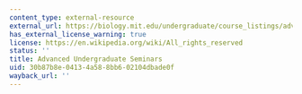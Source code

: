 ```yaml
---
content_type: external-resource
external_url: https://biology.mit.edu/undergraduate/course_listings/advanced_undergraduate_seminars
has_external_license_warning: true
license: https://en.wikipedia.org/wiki/All_rights_reserved
status: ''
title: Advanced Undergraduate Seminars
uid: 30b87b8e-0413-4a58-8bb6-02104dbade0f
wayback_url: ''
---
```

